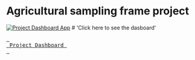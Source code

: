 # Agricultural sampling frame project



[![Project Dashboard App]](https://sampling-project.streamlit.app) # 'Click here to see the dasboard'


[Project Dashboard App]: https://img.shields.io/badge/Title-37a779?style=for-the-badge
[<kbd> <br> Project Dashboard <br> </kbd>](https://sampling-project.streamlit.app)

